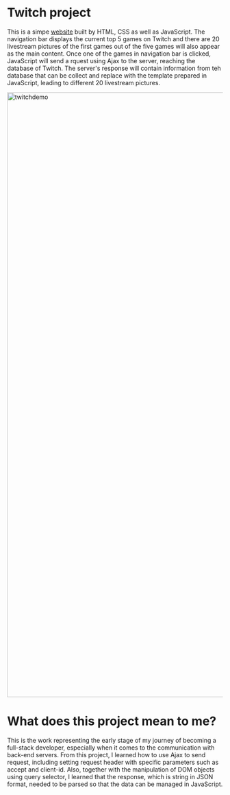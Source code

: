 # Twitch project

This is a simpe [website](https://pei-wen-code.github.io/twitchproject/) built by HTML, CSS  as well as JavaScript. The navigation bar displays the current top 5 games on Twitch and there are 20 livestream pictures of the first games out of the five games will also appear as the main content. Once one of the games in navigation bar is clicked, JavaScript will send a rquest using Ajax to the server, reaching the database of Twitch. The server's response will contain information from teh database that can be collect and replace with the template prepared in JavaScript, leading to different 20 livestream pictures.

<img width="1408" alt="twitchdemo" src="https://user-images.githubusercontent.com/58638019/131909301-6e2db9b4-dd70-4558-9267-49d5ada4e592.png">

# What does this project mean to me?
This is the work representing the early stage of my journey of becoming a full-stack developer, especially when it comes to the communication with back-end servers. From this project, I learned how to use Ajax to send request, including setting request header with specific parameters such as accept and client-id. Also, together with the manipulation of DOM objects using query selector, I learned that the response, which is string in JSON format, needed to be parsed so that the data can be managed in JavaScript.
